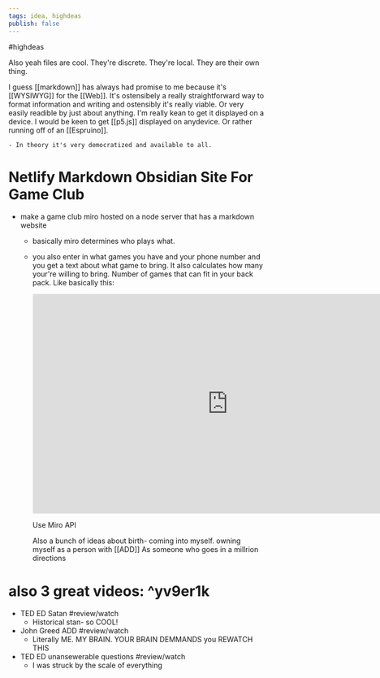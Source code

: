 ```yaml
---
tags: idea, highdeas
publish: false
---
```

#highdeas 


 

Also yeah files are cool. They're discrete. They're local.
They are their own thing.

I guess [[markdown]] has always had promise to me because it's [[WYSIWYG]] for the [[Web]]. It's ostensibely a really straightforward way to format information and writing and ostensibly it's really viable. Or very easily readible by just about anything. I'm really kean to get it displayed on a device. I would be keen to get [[p5.js]] displayed on anydevice. Or rather running off of an [[Espruino]].

	- In theory it's very democratized and available to all.
# Netlify Markdown Obsidian Site For Game Club
- make a game club miro hosted on a node server that has a markdown website
	- basically miro determines who plays what.
	- you also enter in what games you have and your phone number and you get a text about what game to bring. It also calculates how many your're willing to bring. Number of games that can fit in your back pack.
	  Like basically this:
	  <iframe width="768" height="432" src="https://miro.com/app/live-embed/o9J_lLhXBaw=/?moveToViewport=-288,-189,1152,612" frameBorder="0" scrolling="no" allowFullScreen></iframe>
	  
	  Use Miro API
	  
	  
	  Also a bunch of ideas about birth- coming into myself.
	  owning myself as a person with [[ADD]]
	  	As someone who goes in a millrion directions
# also 3 great videos: ^yv9er1k
- TED ED Satan #review/watch
	- Historical stan- so COOL!
- John Greed ADD #review/watch
	- Literally ME. MY BRAIN. YOUR BRAIN DEMMANDS you REWATCH THIS
- TED ED unansewerable questions #review/watch
	- I was struck by the scale of everything